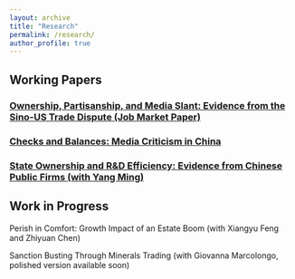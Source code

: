 ```yaml
---
layout: archive
title: "Research"
permalink: /research/
author_profile: true
---
```

## Working Papers

### [Ownership, Partisanship, and Media Slant: Evidence from the Sino-US Trade Dispute (Job Market Paper)](http://wumengecon.github.io/files/jmp.pdf)

##### 

### [Checks and Balances: Media Criticism in China](http://wumengecon.github.io/files/chinamedia.pdf)

### [State Ownership and R&D Efficiency: Evidence from Chinese Public Firms (with Yang Ming)](http://wumengecon.github.io/files/Yang_Wu_2021.pdf)

## Work in Progress

Perish in Comfort: Growth Impact of an Estate Boom (with Xiangyu Feng and Zhiyuan Chen)

Sanction Busting Through Minerals Trading (with Giovanna Marcolongo, polished version available soon)

  